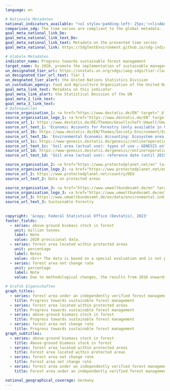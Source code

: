 ```yaml
---
language: en    

# Nationale Metadaten    
national_indicators_available: "<ul style='padding-left: 25px;'><li>Above-ground biomass stock in forest</li> <li> Forest area located within protected areas</li> <li> Forest area net change rate</li> <li> Forest area under an independently verified forest management certification scheme</li></ul>"    
comparison_sdg: The time series are compliant to the global metadata.    
goal_meta_national_link_De: 
goal_meta_national_link_text_De: 
goal_meta_national_link_text: Metadata on the presented time series
goal_meta_national_link: https://SdgTestEnvironment.github.io/sdg-indicators/public/Meta/15.2.1.pdf    

# Globale Metadaten    
indicator_name: Progress towards sustainable forest management    
target_name: By 2020, promote the implementation of sustainable management of all types of forests, halt deforestation, restore degraded forests and substantially increase afforestation and reforestation globally    
un_designated_tier_url: https://unstats.un.org/sdgs/iaeg-sdgs/tier-classification/    
un_designated_tier_url_text: Tier I    
un_desgnated_tier_alert: the United Nations Statistics Division    
un_custodian_agency: Food and Agriculture Organization of the United Nations (FAO)    
goal_meta_link_text: Metadata on this indicator    
goal_meta_link_alert: the Statistical Devision of the UN    
goal_meta_2_link_text:     
goal_meta_3_link_text:         
# Datenquellen
source_organisation_1: <a href="https://www.destatis.de/EN" target="_blank"> Federal Statistical Office (Destatis) </a>
source_organisation_logo_1: <a href="https://www.destatis.de/EN" target="_blank"><img src="https://g205sdgs.github.io/sdg-indicators/public/OrgImgEn/destatis.png" alt="Logo destatis" style="height:60px; width:148px"/></a>
source_url_1: https://www.destatis.de/DE/Themen/Gesellschaft-Umwelt/Umwelt/UGR/landwirtschaft-wald/Publikationen/Downloads/waldgesamtrechnung-tabellenband-pdf-5852102.html
source_url_text_1: 'Economic Accounts for Forestry (only available in German): “Waldgesamtrechnung”'
source_url_1b: https://www.destatis.de/EN/Themes/Society-Environment/Environment/Environmental-Economic-Accounting/ecosystem-account/_node.html#579384
source_url_text_1b: 'Environmental Economic Accounting: Ecosystem area balance'
source_url_1c: https://www-genesis.destatis.de/genesis//online?operation=table&code=33111-0001&bypass=true&language=en
source_url_text_1c: 'Soil area (actual use): types of use – GENESIS online 33111-0001'
source_url_1d: https://www-genesis.destatis.de/genesis//online?operation=table&code=33111-0003&bypass=true&language=en
source_url_text_1d: 'Soil area (actual use): reference date (until 2015-12-31), types of use – GENESIS online 33111-0003'

source_organisation_2: <a href="https://www.protectedplanet.net/en" target="_blank"> Protected Planet </a>
source_organisation_logo_2: <a href="https://www.protectedplanet.net/en" target="_blank"><img src="https://g205sdgs.github.io/sdg-indicators/public/OrgImgEn/pp.png" alt="Logo pp" style="height:60px; width:148px"/></a>
source_url_2: https://www.protectedplanet.net/country/DEU
source_url_text_2: Data on protected areas

source_organisation_3: <a href="https://www.umweltbundesamt.de/en" target="_blank"> German Environment Agency </a>
source_organisation_logo_3: <a href="https://www.umweltbundesamt.de/en" target="_blank"><img src="https://g205sdgs.github.io/sdg-indicators/public/OrgImgEn/uba.png" alt="Logo uba" style="height:60px; width:148px"/></a>
source_url_3: https://www.umweltbundesamt.de/en/data/environmental-indicators/indicator-sustainable-forestry
source_url_text_3: Sustainable Forestry
    
    
copyright: '&copy; Federal Statistical Office (Destatis), 2023'    
footer_fields:
  - series: above-ground biomass stock in forest
    unit: million tonnes
    label: Note
    value: 2020 provisional data.
  - series: forest area located within protected areas
    unit: percentage
    label: Notes
    value: <br>• The data is based on a special evaluation and is not publicly available.<br>• Due to methodological changes, the results from 2015 onwards are only comparable with previous years to a limited extend.
  - series: forest area net change rate
    unit: percentage
    label: Note
    value: Due to methodological changes, the results from 2016 onwards are only comparable with previous years to a limited extend.    

# Grafik Eigenschaften    
graph_titles:
  - series: forest area under an independently verified forest management certification scheme
    title: Progress towards sustainable forest management
  - series: forest area located within protected areas
    title: Progress towards sustainable forest management
  - series: above-ground biomass stock in forest
    title: Progress towards sustainable forest management
  - series: forest area net change rate
    title: Progress towards sustainable forest management
graph_subtitles:
  - series: above-ground biomass stock in forest
    title: Above-ground biomass stock in forest
  - series: forest area located within protected areas
    title: Forest area located within protected areas
  - series: forest area net change rate
    title: Forest area net change rate
  - series: forest area under an independently verified forest management certification scheme
    title: Forest area under an independently verified forest management certification scheme    

national_geographical_coverage: Germany    
---
```


<span></span>